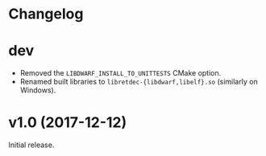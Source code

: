 # Changelog

# dev

* Removed the `LIBDWARF_INSTALL_TO_UNITTESTS` CMake option.
* Renamed built libraries to `libretdec-{libdwarf,libelf}.so` (similarly on Windows).

# v1.0 (2017-12-12)

Initial release.
